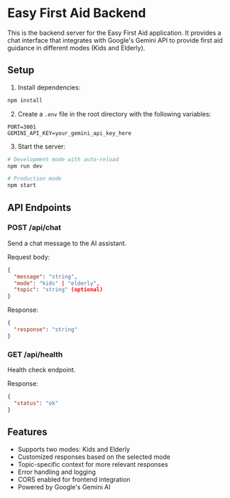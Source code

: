 # Easy First Aid Backend

This is the backend server for the Easy First Aid application. It provides a chat interface that integrates with Google's Gemini API to provide first aid guidance in different modes (Kids and Elderly).

## Setup

1. Install dependencies:
```bash
npm install
```

2. Create a `.env` file in the root directory with the following variables:
```
PORT=3001
GEMINI_API_KEY=your_gemini_api_key_here
```

3. Start the server:
```bash
# Development mode with auto-reload
npm run dev

# Production mode
npm start
```

## API Endpoints

### POST /api/chat
Send a chat message to the AI assistant.

Request body:
```json
{
  "message": "string",
  "mode": "kids" | "elderly",
  "topic": "string" (optional)
}
```

Response:
```json
{
  "response": "string"
}
```

### GET /api/health
Health check endpoint.

Response:
```json
{
  "status": "ok"
}
```

## Features

- Supports two modes: Kids and Elderly
- Customized responses based on the selected mode
- Topic-specific context for more relevant responses
- Error handling and logging
- CORS enabled for frontend integration
- Powered by Google's Gemini AI 